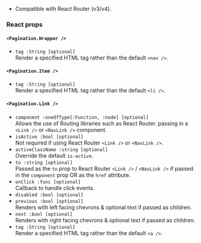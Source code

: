 * Compatible with React Router (v3/v4).

### React props

#### `<Pagination.Wrapper />`
* `tag :String [optional]`  
Render a specified HTML tag rather than the default `<nav />`.

#### `<Pagination.Item />`
* `tag :String [optional]`  
Render a specified HTML tag rather than the default `<li />`.

#### `<Pagination.Link />`
* `component :oneOfType[:Function, :node] [optional]`      
Allows the use of Routing libraries such as React Router. passing in a `<Link />` or `<NavLink />` component.
* `isActive :bool [optional]`  
Not required if using React Router `<Link />` or `<NavLink />`.
* `activeClassName :string [optional]`   
Override the default `is-active`.
* `to :string [optional]`  
Passed as the `to` prop to React Router `<Link />` / `<NavLink />` if passed in the `component` prop OR as the `href` attribute.
* `onClick :func [optional]`  
Callback to handle click events.
* `disabled :bool [optional]`
* `previous :bool [optional]`  
Renders with left facing chevrons & optional text if passed as children.
* `next :bool [optional]`  
Renders with right facing chevrons & optional text if passed as children.
* `tag :String [optional]`  
Render a specified HTML tag rather than the default `<a />`.
